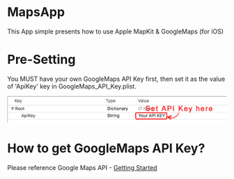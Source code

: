 # MapsApp
This App simple presents how to use Apple MapKit &amp; GoogleMaps (for iOS)

# Pre-Setting
You MUST have your own GoogleMaps API Key first, then set it as the value of 'ApiKey' key in GoogleMaps_API_Key.plist.

![App](GoogleMaps_API_Key_Setting.jpg)

# How to get GoogleMaps API Key?
Please reference Google Maps API - [Getting Started](https://developers.google.com/maps/documentation/ios-sdk/start#step_4_get_an_api_key)

